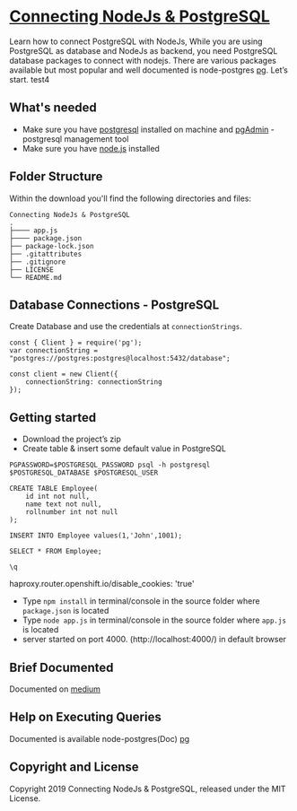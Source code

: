 # [Connecting NodeJs & PostgreSQL](https://github.com/dannibla/nodejs-postgresql)

Learn how to connect PostgreSQL with NodeJs, While you are using PostgreSQL as database and NodeJs as backend, you need PostgreSQL database packages to connect with nodejs. There are various packages available but most popular and well documented is node-postgres [pg](https://node-postgres.com/). Let’s start. test4

## What's needed

- Make sure you have [postgresql](https://www.postgresql.org/download/) installed on machine and [pgAdmin](https://www.pgadmin.org/download/) - postgresql management tool
- Make sure you have [node.js](https://nodejs.org/en/download/) installed

## Folder Structure 

Within the download you'll find the following directories and files:
```
Connecting NodeJs & PostgreSQL
.
├──── app.js
├──── package.json
├── package-lock.json
├── .gitattributes
├── .gitignore
├── LICENSE
└── README.md
```
## Database Connections - PostgreSQL

Create Database and use the credentials at `connectionStrings`.

```
const { Client } = require('pg');
var connectionString = "postgres://postgres:postgres@localhost:5432/database";

const client = new Client({
    connectionString: connectionString
});
```

## Getting started

- Download the project’s zip
- Create table & insert some default value in PostgreSQL


```
PGPASSWORD=$POSTGRESQL_PASSWORD psql -h postgresql $POSTGRESQL_DATABASE $POSTGRESQL_USER

CREATE TABLE Employee(
	id int not null,
	name text not null,
	rollnumber int not null
);

INSERT INTO Employee values(1,'John',1001);

SELECT * FROM Employee;

\q 

```

haproxy.router.openshift.io/disable_cookies: 'true'


- Type `npm install` in terminal/console in the source folder where `package.json` is located
- Type `node app.js` in terminal/console in the source folder where `app.js` is located
- server started on port 4000. (http://localhost:4000/) in default browser

## Brief Documented

Documented on [medium](https://link.medium.com/Itzt6BDbAV)

## Help on Executing Queries

Documented is available node-postgres(Doc) [pg](https://node-postgres.com/features/queries)

## Copyright and License
Copyright 2019 Connecting NodeJs & PostgreSQL, released under the MIT License.

